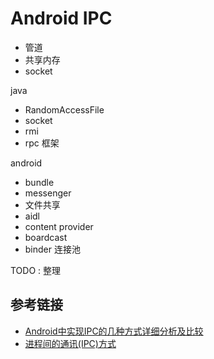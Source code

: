 # Android IPC

- 管道
- 共享内存
- socket

java
- RandomAccessFile
- socket
- rmi
- rpc 框架

android
- bundle
- messenger
- 文件共享
- aidl
- content provider
- boardcast
- binder 连接池

TODO : 整理

## 参考链接
- [ Android中实现IPC的几种方式详细分析及比较](http://blog.csdn.net/u012760183/article/details/51397014)
- [进程间的通讯(IPC)方式](http://www.cnblogs.com/xiazh/archive/2012/11/08/2757882.html)
